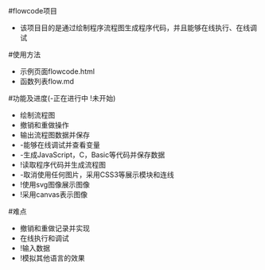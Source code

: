 #flowcode项目
  * 该项目目的是通过绘制程序流程图生成程序代码，并且能够在线执行、在线调试

#使用方法
  * 示例页面flowcode.html
  * 函数列表flow.md

#功能及进度(-正在进行中 !未开始)
  * 绘制流程图
  * 撤销和重做操作
  * 输出流程图数据并保存
  * -能够在线调试并查看变量
  * -生成JavaScript，C，Basic等代码并保存数据
  * !读取程序代码并生成流程图
  * -取消使用任何图片，采用CSS3等展示模块和连线
  * !使用svg图像展示图像
  * !采用canvas表示图像

#难点
  * 撤销和重做记录并实现
  * 在线执行和调试
  * !输入数据
  * !模拟其他语言的效果
 